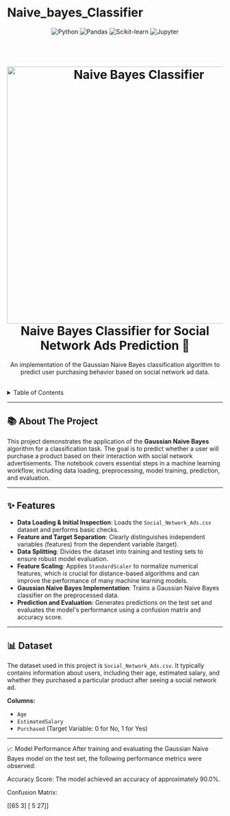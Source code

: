 # Naive_bayes_Classifier

<div align="center">
  <img src="https://img.shields.io/badge/Python-3776AB?style=for-the-badge&logo=python&logoColor=white" alt="Python" />
  <img src="https://img.shields.io/badge/Pandas-150458?style=for-the-badge&logo=pandas&logoColor=white" alt="Pandas" />
  <img src="https://img.shields.io/badge/scikit--learn-F7931E?style=for-the-badge&logo=scikit-learn&logoColor=white" alt="Scikit-learn" />
  <img src="https://img.shields.io/badge/Jupyter-F37626?style=for-the-badge&logo=jupyter&logoColor=white" alt="Jupyter" />
</div>

<h1 align="center">
  <br>
  <a href="https://github.com/your-username/naive-bayes-classifier"><img src="https://raw.githubusercontent.com/Anandp711/Weather-prediction-using-multiple-models/main/Assets/images/header.png" alt="Naive Bayes Classifier" width="600"></a>
  <br>
  Naive Bayes Classifier for Social Network Ads Prediction 🎯
  <br>
</h1>

<div align="center">
  <p>
    An implementation of the Gaussian Naive Bayes classification algorithm to predict user purchasing behavior based on social network ad data.
  </p>
</div>

<br>

<details>
  <summary>Table of Contents</summary>
  <ol>
    <li><a href="#about-the-project">About The Project</a></li>
    <li><a href="#features">Features</a></li>
    <li><a href="#dataset">Dataset</a></li>
    <li><a href="#getting-started">Getting Started</a></li>
    <li><a href="#model-performance">Model Performance</a></li>
    <li><a href="#contributing">Contributing</a></li>
  </ol>
</details>

---

## <a id="about-the-project"></a> 📚 About The Project

This project demonstrates the application of the **Gaussian Naive Bayes** algorithm for a classification task. The goal is to predict whether a user will purchase a product based on their interaction with social network advertisements. The notebook covers essential steps in a machine learning workflow, including data loading, preprocessing, model training, prediction, and evaluation.

---

## <a id="features"></a> ✨ Features

* **Data Loading & Initial Inspection**: Loads the `Social_Network_Ads.csv` dataset and performs basic checks.
* **Feature and Target Separation**: Clearly distinguishes independent variables (features) from the dependent variable (target).
* **Data Splitting**: Divides the dataset into training and testing sets to ensure robust model evaluation.
* **Feature Scaling**: Applies `StandardScaler` to normalize numerical features, which is crucial for distance-based algorithms and can improve the performance of many machine learning models.
* **Gaussian Naive Bayes Implementation**: Trains a Gaussian Naive Bayes classifier on the preprocessed data.
* **Prediction and Evaluation**: Generates predictions on the test set and evaluates the model's performance using a confusion matrix and accuracy score.

---

## <a id="dataset"></a> 📊 Dataset

The dataset used in this project is `Social_Network_Ads.csv`. It typically contains information about users, including their age, estimated salary, and whether they purchased a particular product after seeing a social network ad.

**Columns:**
* `Age`
* `EstimatedSalary`
* `Purchased` (Target Variable: 0 for No, 1 for Yes)

---

📈 Model Performance
After training and evaluating the Gaussian Naive Bayes model on the test set, the following performance metrics were observed:

Accuracy Score: The model achieved an accuracy of approximately 90.0%.

Confusion Matrix:

[[65  3]
 [ 5 27]]
